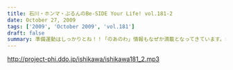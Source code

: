 ```yaml
---
title: 石川・ホンマ・ぶるんのBe-SIDE Your Life! vol.181-2
date: October 27, 2009
tags: ['2009', 'October 2009', 'vol.181']
draft: false
summary: 準備運動はしっかりとね！！「のあのわ」情報もなぜか満載となってきています。ホンマサンのちらかった部屋写真はホームページをチェック！！NAMAE
---
```


http://project-phi.ddo.jp/ishikawa/ishikawa181_2.mp3
